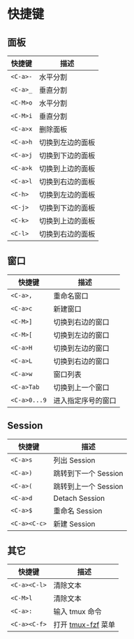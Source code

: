 # 快捷键

## 面板

| 快捷键   | 描述             | 
| -------- | ---------------- | 
| `<C-a>-` | 水平分割         |
| `<C-a>_` | 垂直分割         |
| `<C-M>o` | 水平分割         |
| `<C-M>i` | 垂直分割         |
| `<C-a>x` | 删除面板         |
| `<C-a>h` | 切换到左边的面板 |
| `<C-a>j` | 切换到下边的面板 |
| `<C-a>k` | 切换到上边的面板 |
| `<C-a>l` | 切换到右边的面板 |
| `<C-h>`  | 切换到左边的面板 |
| `<C-j>`  | 切换到下边的面板 |
| `<C-k>`  | 切换到上边的面板 |
| `<C-l>`  | 切换到右边的面板 |

## 窗口

| 快捷键       | 描述               |
| ------------ | ------------------ |
| `<C-a>,`     | 重命名窗口         |
| `<C-a>c`     | 新建窗口           |
| `<C-M>]`     | 切换到右边的窗口   |
| `<C-M>[`     | 切换到左边的窗口   |
| `<C-a>H`     | 切换到左边的窗口   |
| `<C-a>L`     | 切换到右边的窗口   |
| `<C-a>w`     | 窗口列表           |
| `<C-a>Tab`   | 切换到上一个窗口   |
| `<C-a>0...9` | 进入指定序号的窗口 |

## Session

| 快捷键       | 描述                 |
| ------------ | -------------------- |
| `<C-a>s`     | 列出 Session         |
| `<C-a>)`     | 跳转到下一个 Session |
| `<C-a>(`     | 跳转到上一个 Session |
| `<C-a>d`     | Detach Session       |
| `<C-a>$`     | 重命名 Session       |
| `<C-a><C-c>` | 新建 Session         |

## 其它

| 快捷键       | 描述                                                      | 
| ------------ | --------------------------------------------------------- | 
| `<C-a><C-l>` | 清除文本                                                  |
| `<C-M>l`     | 清除文本                                                  |
| `<C-a>:`     | 输入 tmux 命令                                            |
| `<C-a><C-f>` | 打开 [tmux-fzf](https://github.com/sainnhe/tmux-fzf) 菜单 |
